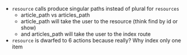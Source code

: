 * `resource` calls produce singular paths instead of plural for `resources`
  * article_path vs articles_path
  * article_path will take the user to the resource (think find by id or show)
  * and articles_path will take the user to the index route
* `resource` is dwarfed to 6 actions because really? Why index only one item